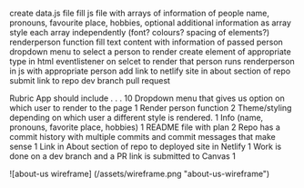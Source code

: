 create data.js file
    fill js file with arrays of information of people
        name, pronouns, favourite place, hobbies, optional additional information as array
    style each array independently (font? colours? spacing of elements?)
    renderperson function
        fill text content with information of passed person
dropdown menu to select a person to render
    create element of appropriate type in html
    eventlistener on selcet to render that person
        runs renderperson in js with appropriate person
add link to netlify site in about section of repo
submit link to repo dev branch pull request

Rubric
App should include . . . 	10
Dropdown menu that gives us option on which user to render to the page 	1
Render person function 	2
Theme/styling depending on which user a different style is rendered. 	1
Info (name, pronouns, favorite place, hobbies) 	1
README file with plan 	2
Repo has a commit history with multiple commits and commit messages that make sense 	1
Link in About section of repo to deployed site in Netlify 	1
Work is done on a dev branch and a PR link is submitted to Canvas 	1


![about-us wireframe] (/assets/wireframe.png "about-us-wireframe")

